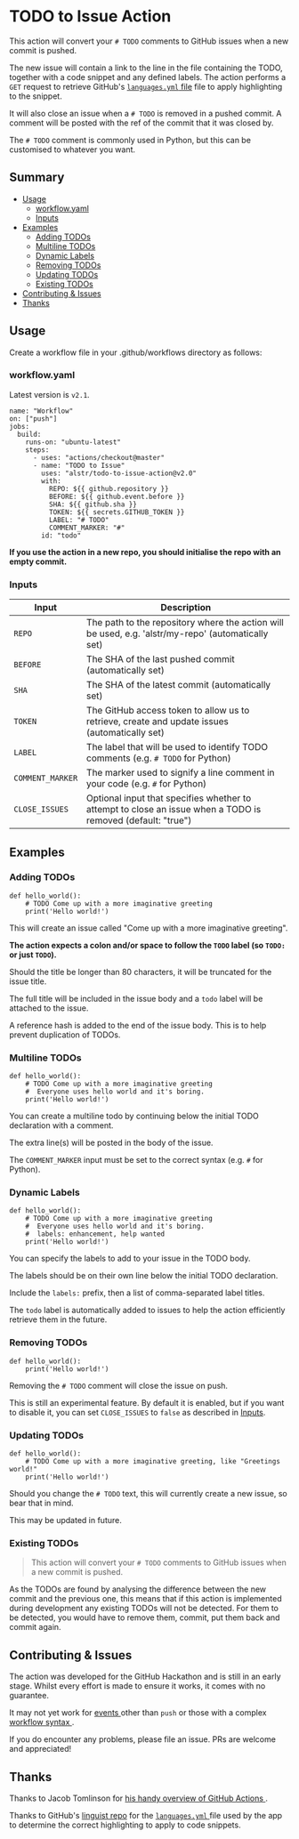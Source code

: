 # TODO to Issue Action

This action will convert your `# TODO` comments to GitHub issues when a new commit is pushed.

The new issue will contain a link to the line in the file containing the TODO, together with a code snippet and any defined labels. The action performs a `GET` request to retrieve GitHub's [`languages.yml` file](https://raw.githubusercontent.com/github/linguist/master/lib/linguist/languages.yml) file to apply highlighting to the snippet.

It will also close an issue when a `# TODO` is removed in a pushed commit. A comment will be posted
with the ref of the commit that it was closed by.

The `# TODO` comment is commonly used in Python, but this can be customised to whatever you want.

## Summary
- [Usage](#usage)
    - [workflow.yaml](#workflowyaml)
    - [Inputs](#inputs)
- [Examples](#examples)
    - [Adding TODOs](#adding-todos)
    - [Multiline TODOs](#multiline-todos)
    - [Dynamic Labels](#dynamic-labels)
    - [Removing TODOs](#removing-todos)
    - [Updating TODOs](#updating-todos)
    - [Existing TODOs](#existing-todos)
- [Contributing & Issues](#contributing--issues)
- [Thanks](#thanks)

## Usage

Create a workflow file in your .github/workflows directory as follows:

### workflow.yaml

Latest version is `v2.1`.

    name: "Workflow"
    on: ["push"]
    jobs:
      build:
        runs-on: "ubuntu-latest"
        steps:
          - uses: "actions/checkout@master"
          - name: "TODO to Issue"
            uses: "alstr/todo-to-issue-action@v2.0"
            with:
              REPO: ${{ github.repository }}
              BEFORE: ${{ github.event.before }}
              SHA: ${{ github.sha }}
              TOKEN: ${{ secrets.GITHUB_TOKEN }}
              LABEL: "# TODO"
              COMMENT_MARKER: "#"
            id: "todo"

**If you use the action in a new repo, you should initialise the repo with an empty commit.**

### Inputs

| Input    | Description |
|----------|-------------|
| `REPO` | The path to the repository where the action will be used, e.g. 'alstr/my-repo' (automatically set) |
| `BEFORE` | The SHA of the last pushed commit (automatically set) |
| `SHA` | The SHA of the latest commit (automatically set) |
| `TOKEN` | The GitHub access token to allow us to retrieve, create and update issues (automatically set) |
| `LABEL` | The label that will be used to identify TODO comments (e.g. `# TODO` for Python) |
| `COMMENT_MARKER` | The marker used to signify a line comment in your code (e.g. `#` for Python) |
| `CLOSE_ISSUES` | Optional input that specifies whether to attempt to close an issue when a TODO is removed (default: "true") |

## Examples

### Adding TODOs

    def hello_world():
        # TODO Come up with a more imaginative greeting
        print('Hello world!')
        
This will create an issue called "Come up with a more imaginative greeting".
 
**The action expects a colon and/or space to follow the `TODO` label (so `TODO: ` or just `TODO`).**
 
Should the title be longer than 80 characters, it will be truncated for the issue title.
 
The full title will be included in the issue body and a `todo` label will be attached to the issue.

A reference hash is added to the end of the issue body. This is to help prevent duplication of TODOs.

### Multiline TODOs

    def hello_world():
        # TODO Come up with a more imaginative greeting
        #  Everyone uses hello world and it's boring.
        print('Hello world!')

You can create a multiline todo by continuing below the initial TODO declaration with a comment.

The extra line(s) will be posted in the body of the issue.

The `COMMENT_MARKER` input must be set to the correct syntax (e.g. `#` for Python).

### Dynamic Labels

    def hello_world():
        # TODO Come up with a more imaginative greeting
        #  Everyone uses hello world and it's boring.
        #  labels: enhancement, help wanted
        print('Hello world!')

You can specify the labels to add to your issue in the TODO body.

The labels should be on their own line below the initial TODO declaration.

Include the `labels:` prefix, then a list of comma-separated label titles.

The `todo` label is automatically added to issues to help the action efficiently retrieve them in the future.

### Removing TODOs

    def hello_world():
        print('Hello world!')

Removing the `# TODO` comment will close the issue on push.

This is still an experimental feature. By default it is enabled, but if you want to disable it, you can set `CLOSE_ISSUES` to `false` as described in [Inputs](#inputs).

### Updating TODOs

    def hello_world():
        # TODO Come up with a more imaginative greeting, like "Greetings world!"
        print('Hello world!')
        
Should you change the `# TODO` text, this will currently create a new issue, so bear that in mind.

This may be updated in future.

### Existing TODOs

> This action will convert your `# TODO` comments to GitHub issues when a new commit is pushed.

As the TODOs are found by analysing the difference between the new commit and the previous one, this means that if this action is implemented during development any existing TODOs will not be detected. For them to be detected, you would have to remove them, commit, put them back and commit again.

## Contributing & Issues

The action was developed for the GitHub Hackathon and is still in an early stage. Whilst every effort is made to ensure it works, it comes with no guarantee.

It may not yet work for [ events ](https://help.github.com/en/actions/reference/events-that-trigger-workflows) other than `push` or those with a complex [ workflow syntax ](https://help.github.com/en/actions/reference/workflow-syntax-for-github-actions).

If you do encounter any problems, please file an issue. PRs are welcome and appreciated!

## Thanks

Thanks to Jacob Tomlinson for [ his handy overview of GitHub Actions ](https://www.jacobtomlinson.co.uk/posts/2019/creating-github-actions-in-python/).

Thanks to GitHub's [linguist repo](https://github.com/github/linguist/) for the [ `languages.yml` ](
https://raw.githubusercontent.com/github/linguist/master/lib/linguist/languages.yml) file used by the app to determine the correct highlighting to apply to code snippets.
